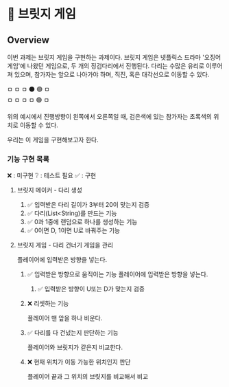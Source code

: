 # 🌉 브릿지 게임
## Overview

이번 과제는 브릿지 게임을 구현하는 과제이다.
브릿지 게임은 넷플릭스 드라마 '오징어 게임'에 나왔던 게임으로, 두 개의 징검다리에서 진행된다.
다리는 수많은 유리로 이루어져 있으며, 참가자는 앞으로 나아가야 하며, 직진, 혹은 대각선으로
이동할 수 있다.

ㅁ ㅁ ㅁ ⚫️ 🟢 ㅁ<br>
ㅁ ㅁ ㅁ ㅁ 🟢 ㅁ

위의 예시에서 진행방향이 왼쪽에서 오른쪽일 때, 검은색에 있는 참가자는 초록색의
위치로 이동할 수 있다.

우리는 이 게임을 구현해보고자 한다.
### 기능 구현 목록

❌ : 미구현
❔ : 테스트 필요
✅ : 구현

1. 브릿지 메이커 - 다리 생성

   1. ✅ 입력받은 다리 길이가 3부터 20이 맞는지 검증
   2. ✅ 다리(List<String)를 만드는 기능
   3. ✅ 0과 1중에 랜덤으로 하나를 생성하는 기능
   4. ✅ 0이면 D, 1이면 U로 바꿔주는 기능


2. 브릿지 게임 - 다리 건너기 게임을 관리

   플레이어에 입력받은 방향을 넣는다.
   1. ✅ 입력받은 방향으로 움직이는 기능
      플레이어에 입력받은 방향을 넣는다.

      1. ✅ 입력받은 방향이 U또는 D가 맞는지 검증
   2. ❌ 리셋하는 기능

      플레이어 맨 앞을 하나 비운다.
   3. ✅ 다리를 다 건넜는지 판단하는 기능

      플레이어와 브릿지가 같은지 비교한다.
   4. ❌ 현재 위치가 이동 가능한 위치인지 판단

      플레이어 끝과 그 위치의 브릿지를 비교해서 비교